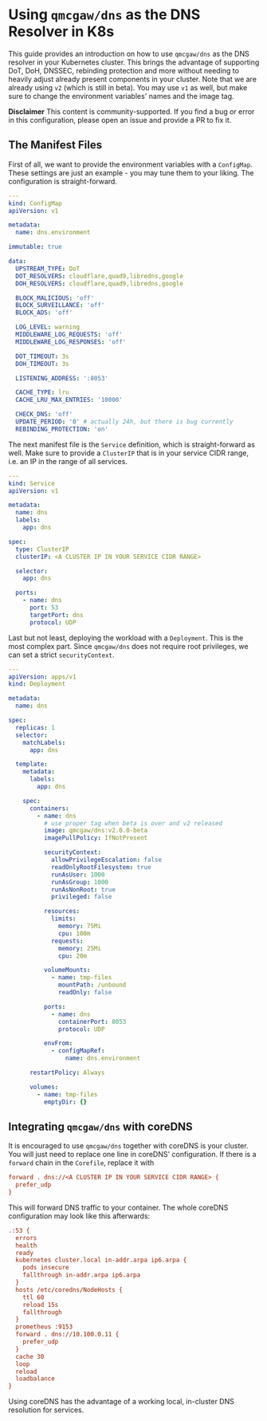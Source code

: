 # Using `qmcgaw/dns` as the DNS Resolver in K8s

This guide provides an introduction on how to use `qmcgaw/dns` as the DNS resolver in your Kubernetes cluster. This brings the advantage of supporting DoT, DoH, DNSSEC, rebinding protection and more without needing to heavily adjust already present components in your cluster. Note that we are already using `v2` (which is still in beta). You may use `v1` as well, but make sure to change the environment variables' names and the image tag.

**Disclaimer** This content is community-supported. If you find a bug or error in this configuration, please open an issue and provide a PR to fix it.

## The Manifest Files

First of all, we want to provide the environment variables with a `ConfigMap`. These settings are just an example - you may tune them to your liking. The configuration is straight-forward.

``` YAML
---
kind: ConfigMap
apiVersion: v1

metadata:
  name: dns.environment

immutable: true

data:
  UPSTREAM_TYPE: DoT
  DOT_RESOLVERS: cloudflare,quad9,libredns,google
  DOH_RESOLVERS: cloudflare,quad9,libredns,google

  BLOCK_MALICIOUS: 'off'
  BLOCK_SURVEILLANCE: 'off'
  BLOCK_ADS: 'off'

  LOG_LEVEL: warning
  MIDDLEWARE_LOG_REQUESTS: 'off'
  MIDDLEWARE_LOG_RESPONSES: 'off'

  DOT_TIMEOUT: 3s
  DOH_TIMEOUT: 3s

  LISTENING_ADDRESS: ':8053'

  CACHE_TYPE: lru
  CACHE_LRU_MAX_ENTRIES: '10000'

  CHECK_DNS: 'off'
  UPDATE_PERIOD: '0' # actually 24h, but there is bug currently
  REBINDING_PROTECTION: 'on'
```

The next manifest file is the `Service` definition, which is straight-forward as well. Make sure to provide a `ClusterIP` that is in your service CIDR range, i.e. an IP in the range of all services.

``` YAML
---
kind: Service
apiVersion: v1

metadata:
  name: dns
  labels:
    app: dns

spec:
  type: ClusterIP
  clusterIP: <A CLUSTER IP IN YOUR SERVICE CIDR RANGE>

  selector:
    app: dns

  ports:
    - name: dns
      port: 53
      targetPort: dns
      protocol: UDP
```

Last but not least, deploying the workload with a `Deployment`. This is the most complex part. Since `qmcgaw/dns` does not require root privileges, we can set a strict `securityContext`.

``` YAML
---
apiVersion: apps/v1
kind: Deployment

metadata:
  name: dns

spec:
  replicas: 1
  selector:
    matchLabels:
      app: dns

  template:
    metadata:
      labels:
        app: dns

    spec:
      containers:
        - name: dns
          # use proper tag when beta is over and v2 released
          image: qmcgaw/dns:v2.0.0-beta
          imagePullPolicy: IfNotPresent

          securityContext:
            allowPrivilegeEscalation: false
            readOnlyRootFilesystem: true
            runAsUser: 1000
            runAsGroup: 1000
            runAsNonRoot: true
            privileged: false

          resources:
            limits:
              memory: 75Mi
              cpu: 100m
            requests:
              memory: 25Mi
              cpu: 20m

          volumeMounts:
            - name: tmp-files
              mountPath: /unbound
              readOnly: false

          ports:
            - name: dns
              containerPort: 8053
              protocol: UDP

          envFrom:
            - configMapRef:
                name: dns.environment

      restartPolicy: Always

      volumes:
        - name: tmp-files
          emptyDir: {}
```

## Integrating `qmcgaw/dns` with coreDNS

It is encouraged to use `qmcgaw/dns` together with coreDNS is your cluster. You will just need to replace one line in coreDNS' configuration. If there is a `forward` chain in the `Corefile`, replace it with

``` INI
forward . dns://<A CLUSTER IP IN YOUR SERVICE CIDR RANGE> {
  prefer_udp
}
```

This will forward DNS traffic to your container. The whole coreDNS configuration may look like this afterwards:

``` INI
.:53 {
  errors
  health
  ready
  kubernetes cluster.local in-addr.arpa ip6.arpa {
    pods insecure
    fallthrough in-addr.arpa ip6.arpa
  }
  hosts /etc/coredns/NodeHosts {
    ttl 60
    reload 15s
    fallthrough
  }
  prometheus :9153
  forward . dns://10.100.0.11 {
    prefer_udp
  }
  cache 30
  loop
  reload
  loadbalance
}
```

Using coreDNS has the advantage of a working local, in-cluster DNS resolution for services.
